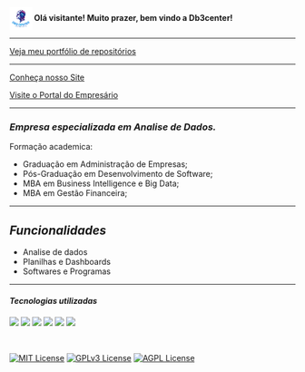 **<a><img align="center" width="40px" src="https://github.com/Db3center/db3/blob/Db3center/logo.png"> Olá visitante! Muito prazer, bem vindo a Db3center!</a>**
***
<a href="https://github.com/Db3center?tab=repositories">Veja meu portfólio de repositórios</a>
***

<a href="https://www.db3host.com" target="_blank"><span> Conheça nosso Site</span></a>

<a href="https://www.db3host.com" target="_blank"><span> Visite o Portal do Empresário</span></a>

***


### _Empresa especializada em Analise de Dados._
Formação academica:
- Graduação em Administração de Empresas;
- Pós-Graduação em Desenvolvimento de Software;
- MBA em Business Intelligence e Big Data;
- MBA em Gestão Financeira;
***

## _Funcionalidades_
- Analise de dados
- Planilhas e Dashboards
- Softwares e Programas

***
#### _Tecnologias utilizadas_
<div style="display: inline_block">
  <img align="center" src="https://img.shields.io/badge/Visual_Studio-5C2D91?style=for-the-badge&logo=visual%20studio&logoColor=white">
  <img align="center" src="https://img.shields.io/badge/Django-092E20?style=for-the-badge&logo=django&logoColor=green">
  <img align="center" src="https://img.shields.io/badge/Python-FFD43B?style=for-the-badge&logo=python&logoColor=blue">
  <img align="center" src="https://img.shields.io/badge/Numpy-777BB4?style=for-the-badge&logo=numpy&logoColor=white">
  <img align="center" src="https://img.shields.io/badge/Microsoft_Excel-217346?style=for-the-badge&logo=microsoft-excel&logoColor=white">
  <img align="center" src="https://img.shields.io/badge/GitHub-100000?style=for-the-badge&logo=github&logoColor=white">
</div>
<br />
<br />


[![MIT License](https://img.shields.io/badge/License-MIT-green.svg)](https://choosealicense.com/licenses/mit/)
[![GPLv3 License](https://img.shields.io/badge/License-GPL%20v3-yellow.svg)](https://opensource.org/licenses/)
[![AGPL License](https://img.shields.io/badge/license-AGPL-blue.svg)](http://www.gnu.org/licenses/agpl-3.0)
